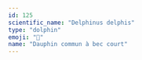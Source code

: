 ```yaml
---
id: 125
scientific_name: "Delphinus delphis"
type: "dolphin"
emoji: "🐬"
name: "Dauphin commun à bec court"
---
```

